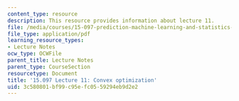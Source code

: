```yaml
---
content_type: resource
description: This resource provides information about lecture 11.
file: /media/courses/15-097-prediction-machine-learning-and-statistics-spring-2012/3c580801bf99c95efc0559294eb9d2e2_MIT15_097S12_lec11.pdf
file_type: application/pdf
learning_resource_types:
- Lecture Notes
ocw_type: OCWFile
parent_title: Lecture Notes
parent_type: CourseSection
resourcetype: Document
title: '15.097 Lecture 11: Convex optimization'
uid: 3c580801-bf99-c95e-fc05-59294eb9d2e2
---
```

